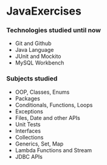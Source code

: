 # JavaExercises

### Technologies studied until now
* Git and Github
* Java Language
* JUnit and Mockito
* MySQL Workbench

### Subjects studied
* OOP, Classes, Enums
* Packages
* Conditionals, Functions, Loops
* Exceptions
* Files, Date and other APIs
* Unit Tests
* Interfaces
* Collections
* Generics, Set, Map
* Lambda Functions and Stream
* JDBC APIs


